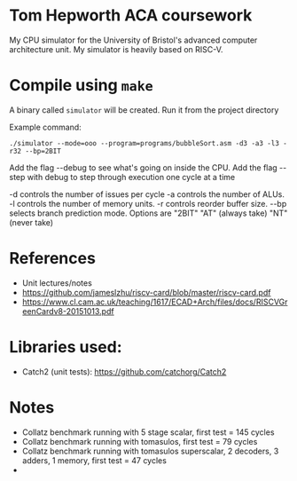 # Tom Hepworth ACA coursework

My CPU simulator for the University of Bristol's advanced computer architecture unit. My simulator is heavily based on RISC-V.

# Compile using `make`

A binary called `simulator` will be created. Run it from the project directory

Example command:

`./simulator --mode=ooo --program=programs/bubbleSort.asm -d3 -a3 -l3 -r32 --bp=2BIT`

Add the flag --debug to see what's going on inside the CPU. Add the flag --step with debug to step through execution one cycle at a time

-d controls the number of issues per cycle -a controls the number of ALUs. -l controls the number of memory units. -r controls reorder buffer size. --bp selects branch prediction mode. Options are "2BIT" "AT" (always take) "NT" (never take)

# References

-   Unit lectures/notes
-   https://github.com/jameslzhu/riscv-card/blob/master/riscv-card.pdf
-   https://www.cl.cam.ac.uk/teaching/1617/ECAD+Arch/files/docs/RISCVGreenCardv8-20151013.pdf

# Libraries used:

-   Catch2 (unit tests): https://github.com/catchorg/Catch2

# Notes

-   Collatz benchmark running with 5 stage scalar, first test = 145 cycles
-   Collatz benchmark running with tomasulos, first test = 79 cycles
-   Collatz benchmark running with tomasulos superscalar, 2 decoders, 3 adders, 1 memory, first test = 47 cycles
-
